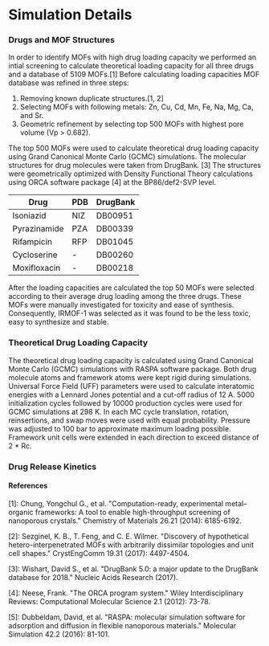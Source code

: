 # Simulation Details

### Drugs and MOF Structures

In order to identify MOFs with high drug loading capacity we performed an intial screening to calculate theoretical loading capacity for all three drugs and a database of 5109 MOFs.[1] Before calculating loading capacities MOF database was refined in three steps:

1. Removing known duplicate structures.[1, 2]
2. Selecting MOFs with following metals: Zn, Cu, Cd, Mn, Fe, Na, Mg, Ca, and Sr.
3. Geometric refinement by selecting top 500 MOFs with highest pore volume (Vp > 0.682).

The top 500 MOFs were used to calculate theoretical drug loading capacity using Grand Canonical Monte Carlo (GCMC) simulations.  The molecular structures for drug molecules were taken from DrugBank. [3] The structures were geometrically optimized with Density Functional Theory calculations using ORCA software package [4] at the BP86/def2-SVP level.

|Drug         | PDB | DrugBank |
|-------------|-----| ---------|
|Isoniazid    | NIZ | DB00951  |
|Pyrazinamide | PZA | DB00339  |
|Rifampicin   | RFP | DB01045  |
|Cycloserine  | -   | DB00260  |
|Moxifloxacin | -   | DB00218  |

After the loading capacities are calculated the top 50 MOFs were selected according to their average drug loading among the three drugs. These MOFs were manually investigated for toxicity and ease of synthesis. Consequently, IRMOF-1 was selected as it was found to be the less toxic, easy to synthesize and stable.


### Theoretical Drug Loading Capacity

The theoretical drug loading capacity is calculated using Grand Canonical Monte Carlo (GCMC) simulations with RASPA software package. Both drug molecule atoms and framework atoms were kept rigid during simulations. Universal Force Field (UFF) parameters were used to calculate interatomic energies with a Lennard Jones potential and a cut-off radius of 12 A. 5000 initialization cycles followed by 10000 production cycles were used for GCMC simulations at 298 K. In each MC cycle translation, rotation, reinsertions, and swap moves were used with equal probability. Pressure was adjusted to 100 bar to approximate maximum loading possible. Framework unit cells were extended in each direction to exceed distance of 2 * Rc.

### Drug Release Kinetics

#### References

[1]: Chung, Yongchul G., et al. "Computation-ready, experimental metal–organic frameworks: A tool to enable high-throughput screening of nanoporous crystals." Chemistry of Materials 26.21 (2014): 6185-6192.

[2]: Sezginel, K. B., T. Feng, and C. E. Wilmer. "Discovery of hypothetical hetero-interpenetrated MOFs with arbitrarily dissimilar topologies and unit cell shapes." CrystEngComm 19.31 (2017): 4497-4504.

[3]: Wishart, David S., et al. "DrugBank 5.0: a major update to the DrugBank database for 2018." Nucleic Acids Research (2017).

[4]: Neese, Frank. "The ORCA program system." Wiley Interdisciplinary Reviews: Computational Molecular Science 2.1 (2012): 73-78.

[5]: Dubbeldam, David, et al. "RASPA: molecular simulation software for adsorption and diffusion in flexible nanoporous materials." Molecular Simulation 42.2 (2016): 81-101.
